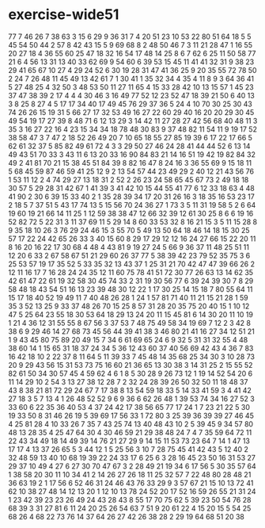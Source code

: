 # exercise-wide51
77
7
46
26
7
38
63
3
15
6
29
9
36
31
7
4
20
51
23
10
53
22
80
51
64
18
5
5
45
54
50
44
2
57
8
42
43
15
5
9
69
68
8
2
48
50
46
7
3
11
21
28
47
1
16
55
20
27
18
4
36
55
60
25
47
18
32
16
54
17
48
14
25
8
6
7
62
6
25
11
50
58
77
21
6
4
56
13
31
13
40
33
62
69
9
54
60
6
39
53
15
45
11
41
41
32
31
9
38
23
29
41
65
67
10
27
4
29
24
52
6
30
19
28
31
47
41
36
25
9
20
35
55
72
78
50
2
24
7
26
48
11
45
49
13
42
61
7
1
30
41
1
35
32
34
4
35
4
11
8
9
3
64
36
41
5
27
48
25
4
32
50
3
48
53
50
11
27
11
65
4
15
33
28
42
10
13
15
57
1
45
23
37
47
38
39
2
17
4
4
4
30
46
3
16
49
77
52
12
23
52
47
18
39
21
50
6
40
13
3
8
25
8
27
4
5
17
17
34
40
17
49
45
76
29
37
36
5
24
4
10
70
30
25
30
43
74
26
26
15
19
31
5
66
27
17
32
53
49
16
27
22
60
29
40
16
20
20
29
30
45
49
54
19
17
27
39
8
48
71
6
12
13
29
3
14
42
11
27
28
27
42
56
68
40
48
11
3
35
3
16
27
22
16
4
23
15
34
34
18
78
48
30
83
9
37
48
82
11
54
11
9
19
17
52
38
58
47
3
7
47
2
18
52
26
49
20
7
10
65
18
55
27
85
19
39
6
17
22
17
66
5
62
61
32
37
5
85
82
49
61
72
4
3
3
29
50
27
46
24
28
41
44
44
52
6
13
14
49
43
51
70
33
3
43
11
6
13
20
33
16
90
84
83
21
14
16
51
19
42
19
82
84
32
49
2
41
81
70
21
15
38
45
51
84
39
8
82
16
47
8
24
16
3
36
55
69
9
15
18
11
5
68
45
59
87
46
59
41
25
12
9
2
13
54
57
44
23
49
29
2
40
12
21
43
56
76
1
53
11
12
2
4
74
29
27
13
18
31
2
52
2
26
23
24
58
65
45
67
73
2
49
18
18
30
57
5
29
28
31
42
67
1
41
39
3
41
42
10
15
44
55
41
77
6
12
33
18
63
4
48
41
90
2
30
6
39
15
33
40
2
1
35
28
39
34
17
20
31
26
16
3
18
35
16
53
23
17
2
18
5
7
37
51
5
43
17
74
13
5
15
56
70
24
36
27
1
73
3
5
11
31
19
58
5
2
6
64
19
60
19
21
66
14
11
25
1
12
59
38
38
47
12
66
32
39
12
61
30
25
8
6
6
19
16
52
82
72
5
22
31
3
11
37
69
11
5
29
14
8
60
33
53
32
8
16
21
15
3
5
11
15
28
8
9
35
18
10
26
3
76
29
24
46
15
3
55
70
5
49
13
50
64
18
46
14
18
15
30
25
57
17
22
24
42
65
26
33
3
40
15
60
8
29
17
29
12
12
16
24
27
66
15
22
20
11
8
16
20
16
22
17
30
68
4
48
4
43
81
9
19
27
24
5
66
9
36
37
11
48
25
51
11
12
20
6
33
2
67
58
67
51
21
29
60
26
37
77
5
38
39
42
23
79
52
35
75
3
6
25
53
57
19
17
35
52
5
33
35
32
13
43
37
1
25
31
21
70
42
47
47
39
66
26
2
12
11
16
17
7
16
28
24
24
35
12
11
60
75
78
41
51
72
30
77
26
63
13
14
62
35
42
61
47
22
61
19
32
58
30
45
74
33
2
31
19
30
56
77
6
39
24
39
30
7
8
29
58
48
18
43
54
51
16
13
23
39
48
30
12
22
1
17
30
25
14
15
18
7
80
55
64
11
15
17
18
40
52
19
49
11
7
40
48
26
28
1
24
1
57
81
71
40
11
21
15
21
28
1
59
35
3
52
13
25
9
33
37
48
26
70
15
25
8
57
31
28
20
35
75
20
40
15
1
10
12
47
5
25
64
23
55
18
30
53
64
18
29
13
24
20
11
15
45
81
6
14
30
20
11
10
19
1
21
4
36
12
31
55
55
8
67
56
3
37
53
7
48
75
49
58
34
19
69
7
12
2
3
42
8
38
6
9
29
46
14
27
68
73
45
56
44
39
41
38
3
46
80
21
41
16
27
34
12
51
21
1
9
43
45
80
75
89
20
49
15
7
34
6
61
69
65
24
6
9
32
5
31
31
32
55
4
48
38
60
14
1
15
65
31
18
37
24
34
5
36
12
43
60
37
40
56
69
42
43
4
36
7
83
16
42
18
10
2
22
37
8
11
64
5
11
39
33
7
45
48
14
35
68
25
34
30
3
10
28
73
20
9
29
43
56
15
31
53
73
75
16
60
21
36
65
13
30
38
3
14
31
25
2
15
55
52
82
61
50
34
30
57
45
4
59
62
4
6
1
8
5
30
28
9
26
73
12
1
19
14
52
54
20
6
11
14
29
10
2
54
3
13
27
38
12
28
7
2
32
24
28
39
26
50
32
50
11
18
48
37
43
8
38
21
81
72
29
24
67
7
17
38
8
13
54
59
18
33
5
14
33
41
59
3
4
41
42
27
18
3
5
7
13
4
1
26
48
52
52
9
6
9
36
6
62
26
48
1
39
53
74
34
16
27
52
3
33
60
6
22
35
36
40
53
4
37
24
42
17
38
56
65
77
17
24
1
7
23
21
22
5
30
19
33
50
8
31
46
26
19
5
39
69
17
56
33
1
72
80
3
25
39
36
39
39
27
46
45
4
25
81
28
4
10
33
26
7
35
7
43
25
74
13
40
48
43
10
2
5
39
45
9
34
57
80
48
13
28
35
4
25
47
64
30
4
30
46
59
21
29
38
48
24
7
4
7
35
59
64
72
11
22
43
34
49
18
14
49
39
14
76
21
27
29
9
14
15
11
53
73
23
64
7
14
1
47
13
17
17
4
13
37
26
65
5
3
44
12
1
5
25
56
3
10
7
28
75
45
41
42
43
5
12
40
2
32
48
59
13
40
10
68
19
39
22
24
33
17
6
25
6
3
28
16
45
23
50
16
31
53
27
29
37
10
49
4
27
6
27
30
70
47
67
3
2
28
49
21
19
34
6
17
56
5
30
35
57
64
1
38
58
20
30
11
10
34
41
2
14
26
27
26
18
11
25
32
57
7
22
48
80
28
48
21
36
63
19
2
1
17
56
6
52
46
31
24
46
43
76
33
29
9
3
57
67
21
15
10
13
72
41
62
10
38
27
48
14
12
13
20
1
12
10
13
78
24
52
20
17
52
16
59
26
55
21
31
24
1
23
42
39
23
23
26
49
24
43
28
43
8
55
17
70
75
62
5
39
23
50
54
76
28
68
39
3
31
27
81
6
11
24
20
25
26
54
63
7
51
9
20
61
22
4
15
20
15
5
54
25
68
26
4
68
22
73
76
14
37
64
26
27
42
26
38
28
2
29
19
64
68
51
20
38
